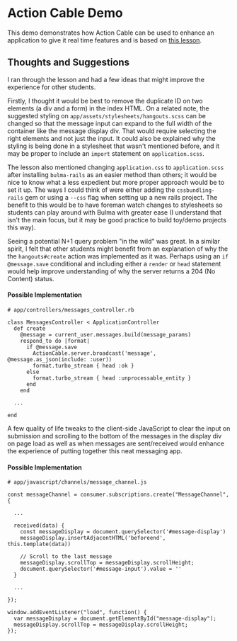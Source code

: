 # Action Cable Demo

This demo demonstrates how Action Cable can be used to enhance an application to give it real time features and is based on [this lesson](https://github.com/TheOdinProject/curriculum/blob/main/ruby_on_rails/mailers_advanced_topics/actioncable_lesson.md).

## Thoughts and Suggestions
I ran through the lesson and had a few ideas that might improve the experience for other students.

Firstly, I thought it would be best to remove the duplicate ID on two elements (a div and a form) in the index HTML. On a related note, the suggested styling on `app/assets/stylesheets/hangouts.scss` can be changed so that the message input can expand to the full width of the container like the message display div. That would require selecting the right elements and not just the input. It could also be explained why the styling is being done in a stylesheet that wasn't mentioned before, and it may be proper to include an `import` statement on `application.scss`. 

The lesson also mentioned changing `application.css` to `application.scss` after installing `bulma-rails` as an easier method than others; it would be nice to know what a less expedient but more proper approach would be to set it up. The ways I could think of were either adding the `cssbundling-rails` gem or using a `--css` flag when setting up a new rails project. The benefit to this would be to have foreman watch changes to stylesheets so students can play around with Bulma with greater ease (I understand that isn't the main focus, but it may be good practice to build toy/demo projects this way).

Seeing a potential N+1 query problem "in the wild" was great. In a similar spirit, I felt that other students might benefit from an explanation of why the the `hangouts#create` action was implemented as it was. Perhaps using an `if @message.save` conditional and including either a `render` or `head` statement would help improve understanding of why the server returns a 204 (No Content) status. 

#### Possible Implementation
```
# app/controllers/messages_controller.rb

class MessagesController < ApplicationController
  def create
    @message = current_user.messages.build(message_params)
    respond_to do |format|
      if @message.save
        ActionCable.server.broadcast('message', @message.as_json(include: :user))
        format.turbo_stream { head :ok }
      else
        format.turbo_stream { head :unprocessable_entity }
      end
    end
  
  ...

end
```

A few quality of life tweaks to the client-side JavaScript to clear the input on submission and scrolling to the bottom of the messages in the display div on page load as well as when messages are sent/received would enhance the experience of putting together this neat messaging app. 

#### Possible Implementation
```
# app/javascript/channels/message_channel.js

const messageChannel = consumer.subscriptions.create("MessageChannel", {
  
  ... 

  received(data) {
    const messageDisplay = document.querySelector('#message-display')
    messageDisplay.insertAdjacentHTML('beforeend', this.template(data))

    // Scroll to the last message
    messageDisplay.scrollTop = messageDisplay.scrollHeight;
    document.querySelector('#message-input').value = ''
  }

  ...

});

window.addEventListener("load", function() {
  var messageDisplay = document.getElementById("message-display");
  messageDisplay.scrollTop = messageDisplay.scrollHeight;
});
```
